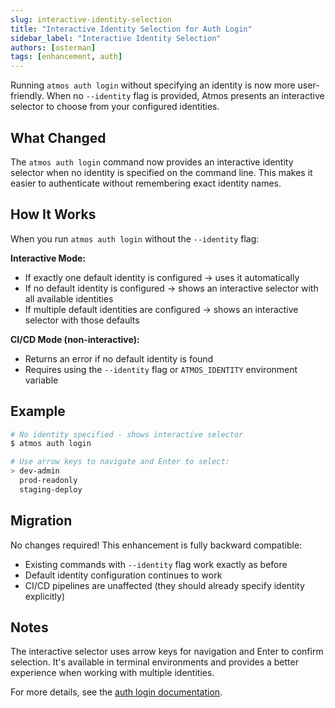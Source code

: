 ```yaml
---
slug: interactive-identity-selection
title: "Interactive Identity Selection for Auth Login"
sidebar_label: "Interactive Identity Selection"
authors: [osterman]
tags: [enhancement, auth]
---
```


Running `atmos auth login` without specifying an identity is now more user-friendly. When no `--identity` flag is provided, Atmos presents an interactive selector to choose from your configured identities.

<!--truncate-->

## What Changed

The `atmos auth login` command now provides an interactive identity selector when no identity is specified on the command line. This makes it easier to authenticate without remembering exact identity names.

## How It Works

When you run `atmos auth login` without the `--identity` flag:

**Interactive Mode:**
- If exactly one default identity is configured → uses it automatically
- If no default identity is configured → shows an interactive selector with all available identities
- If multiple default identities are configured → shows an interactive selector with those defaults

**CI/CD Mode (non-interactive):**
- Returns an error if no default identity is found
- Requires using the `--identity` flag or `ATMOS_IDENTITY` environment variable

## Example

```bash
# No identity specified - shows interactive selector
$ atmos auth login

# Use arrow keys to navigate and Enter to select:
> dev-admin
  prod-readonly
  staging-deploy
```

## Migration

No changes required! This enhancement is fully backward compatible:

- Existing commands with `--identity` flag work exactly as before
- Default identity configuration continues to work
- CI/CD pipelines are unaffected (they should already specify identity explicitly)

## Notes

The interactive selector uses arrow keys for navigation and Enter to confirm selection. It's available in terminal environments and provides a better experience when working with multiple identities.

For more details, see the [auth login documentation](/cli/commands/auth/login).
